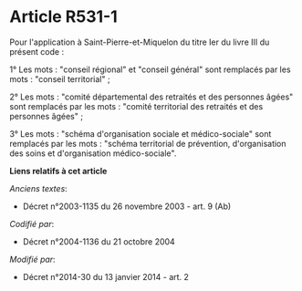 # Article R531-1

Pour l'application à Saint-Pierre-et-Miquelon du titre Ier du livre III du présent code :

1° Les mots : "conseil régional" et "conseil général" sont remplacés par les mots : "conseil territorial" ;

2° Les mots : "comité départemental des retraités et des personnes âgées" sont remplacés par les mots : "comité territorial
des retraités et des personnes âgées" ;

3° Les mots : "schéma d'organisation sociale et médico-sociale" sont remplacés par les mots : "schéma territorial de
prévention, d'organisation des soins et d'organisation médico-sociale".

**Liens relatifs à cet article**

_Anciens textes_:

  - Décret n°2003-1135 du 26 novembre 2003 - art. 9 (Ab)

_Codifié par_:

  - Décret n°2004-1136 du 21 octobre 2004

_Modifié par_:

  - Décret n°2014-30 du 13 janvier 2014 - art. 2
